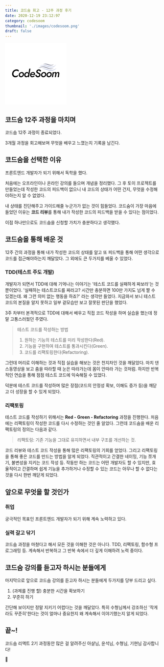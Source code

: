 ```yaml
---
title: 코드숨 회고 - 12주 과정 후기
date: 2020-12-19 23:12:97
category: codesoom
thumbnail: './images/codesoom.png'
draft: false
---
```


![](./images/codesoom.png)

## 코드숨 12주 과정을 마치며

코드숨 12주 과정이 종료되었다. 

3개월 과정을 회고해보며 무엇을 배우고 느꼈는지 기록을 남긴다.

## 코드숨을 선택한 이유

프론트엔드 개발자가 되기 위해서 독학을 했다.

처음에는 오프라인이나 온라인 강의를 들으며 개념을 정리했다. 
그 후 토이 프로젝트를 만들었는데 작성한 코드의 피드백이 없으니 내 코드의 상태가 어떤 건지, 무엇을 수정해야하는지 알 수 없었다.

내 상태를 진단해주고 가이드해줄 누군가가 없는 것이 힘들었다.
코드숨이 가장 마음에 들었던 이유는 **코드 리뷰**를 통해 내가 작성한 코드의 피드백을 받을 수 있다는 점이었다.

이점 하나만으로도 코드숨을 신청할 가치가 충분하다고 생각했다.

## 코드숨을 통해 배운 것

12주 간의 과정을 통해 내가 작성한 코드의 상태를 알고 또 피드백을 통해 어떤 생각으로 코드를 접근해야하는지 깨달았다. 그 외에도 큰 두가지를 베울 수 있었다.

### TDD(테스트 주도 개발)

개발자가 되면서 TDD에 대해 기억나는 이야기는 '테스트 코드를 실패하게 짜보라'는 것뿐이었다.
'실패하는 테스트코드를 짜라고? 시간만 충분하면 100만 가지도 넘게 짤 수 있겠는데. 왜 그런 의미 없는 행동을 하죠?' 라는 생각만 들었다. 
지금와서 보니 테스트코드의 본질을 알지 못하고 일부 겉모습만 보고 잘못된 판단을 했었다.

3주 차부터 본격적으로 TDD에 대해서 배우고 직접 코드 작성을 하며 실습을 했는데 정말 고통스러웠던 주였다. 

> 테스트 코드를 작성하는 방법
> 1. 원하는 기능의 테스트를 미리 작성한다(Red).
> 2. 기능을 구현하여 테스트를 통과시킨다(Green).
> 3. 코드를 리팩토링한다(Refactoring).

그런데 머리로 이해하는 것과 직접 실습을 해보는 것은 천지차인 것을 깨달았다.
마치 댄스동영상을 보고 춤을 따라할 때 눈은 따라가는데 몸이 안따라 가는 것처럼.
하지만 반복적인 연습을 통해 점점 테스트 코드에 익숙해질 수 있었다.

덕분에 테스트 코드를 작성하며 많은 장점(코드의 안정성 확보, 이해도 증가 등)을 깨닫고 더 성장을 할 수 있게 되었다.

### 리팩토링

테스트 코드를 작성하기 위해서는 **Red - Green - Refactoring** 과정을 진행한다.
처음에는 리팩토링이 작성한 코드를 다시 수정하는 것인 줄 알았다.
그런데 코드숨을 배운 리팩토링의 정의는 다음과 같다.

> 리팩토링: 기존 기능을 그대로 유지하면서 내부 구조를 개선하는 것.

코드 리뷰와 테스트 코드 작성을 통해 많은 리팩토링의 기회를 얻었다. 그리고 리팩토링을 통해 좋은 코드를 만드는 방법을 알게 되었다.
직관적이고 간결한 네이밍, 기능 쪼개기, 불변성을 지키는 코드 작성 등. 작동만 하는 코드는 어떤 개발자도 할 수 있지만, 효율적이고 간결하며 쉽게 기능을 추가하거나 수정할 수 있는 코드는 아무나 할 수 없다는 것을 다시 한번 깨닫게 되었다.

## 앞으로 무엇을 할 것인가

### 취업

궁극적인 목표인 프론트엔드 개발자가 되기 위해 계속 노력하고 있다. 

### 실력 갈고 닦기

코드숨 과정을 마쳤다고 해서 모든 것을 이해한 것은 아니다.
TDD, 리팩토링, 함수형 프로그래밍 등.
계속해서 반복하고 그 반복 속에서 더 깊게 이해하려 노력 중이다.

## 코드숨 강의를 듣고자 하시는 분들에게

마지막으로 앞으로 코드숨 강의를 듣고자 하시는 분들에게 두가지를 당부 드리고 싶다.

1. (과제를 진행 할) 충분한 시간을 확보하기
2. 꾸준히 하기

간단해 보이지만 정말 지키기 어렵다는 것을 깨달았다.
특히 수형님께서 강조하신 '작게라도 꾸준히'한다는 것이 얼마나 중요한지 왜 계속해서 이야기했는지 알게 되었다.

## 끝~!

코드숨 리액트 2기 과정동안 많은 걸 알려주신 아샬님, 윤석님, 수형님, 기현님 감사합니다!

👋
